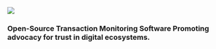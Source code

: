 ![](/tazama.png)

### Open-Source Transaction Monitoring Software Promoting advocacy for trust in digital ecosystems.
